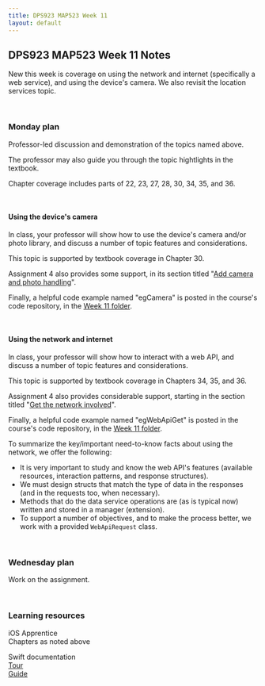 ```yaml
---
title: DPS923 MAP523 Week 11
layout: default
---
```


## DPS923 MAP523 Week 11 Notes

New this week is coverage on using the network and internet (specifically a web service), and using the device's camera. We also revisit the location services topic.  

<br>

### Monday plan

Professor-led discussion and demonstration of the topics named above. 

The professor may also guide you through the topic hightlights in the textbook. 

Chapter coverage includes parts of 22, 23, 27, 28, 30, 34, 35, and 36.

<br>

#### Using the device's camera

In class, your professor will show how to use the device's camera and/or photo library, and discuss a number of topic features and considerations.  

This topic is supported by textbook coverage in Chapter 30.

Assignment 4 also provides some support, in its section titled "[Add camera and photo handling](https://dps923.ca/graded-work/assign4#add-camera-and-photo-handling)". 

Finally, a helpful code example named "egCamera" is posted in the course's code repository, in the [Week 11 folder](https://github.com/dps923/fall2018/tree/master/Week11). 

<br>

#### Using the network and internet

In class, your professor will show how to interact with a web API, and discuss a number of topic features and considerations. 

This topic is supported by textbook coverage in Chapters 34, 35, and 36. 

Assignment 4 also provides considerable support, starting in the section titled "[Get the network involved](https://dps923.ca/graded-work/assign4#get-the-network-involved)". 

Finally, a helpful code example named "egWebApiGet" is posted in the course's code repository, in the [Week 11 folder](https://github.com/dps923/fall2018/tree/master/Week11). 

To summarize the key/important need-to-know facts about using the network, we offer the following:
* It is very important to study and know the web API's features (available resources, interaction patterns, and response structures). 
* We must design structs that match the type of data in the responses (and in the requests too, when necessary). 
* Methods that do the data service operations are (as is typical now) written and stored in a manager (extension). 
* To support a number of objectives, and to make the process better, we work with a provided `WebApiRequest` class. 

<br>

### Wednesday plan

Work on the assignment.

<br>

### Learning resources

iOS Apprentice  
Chapters as noted above

Swift documentation  
[Tour](https://docs.swift.org/swift-book/GuidedTour/GuidedTour.html)  
[Guide](https://docs.swift.org/swift-book/LanguageGuide/TheBasics.html)

<br>
